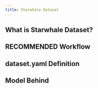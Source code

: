 ```yaml
---
title: Starwhale Dataset
---
```

## What is Starwhale Dataset?

## RECOMMENDED Workflow

## dataset.yaml Definition

## Model Behind